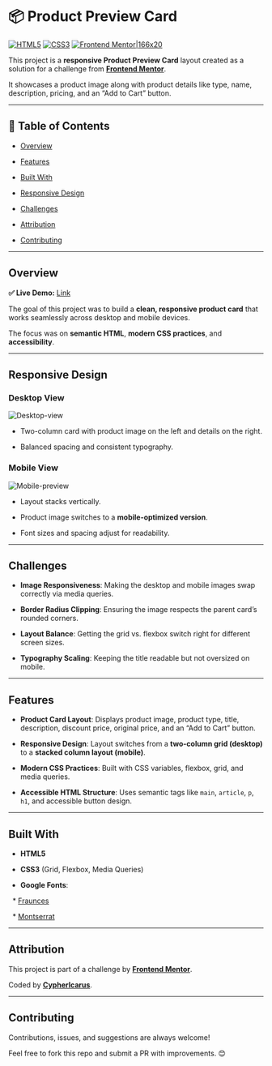# 📦 Product Preview Card

[![HTML5](https://img.shields.io/badge/HTML5-orange?logo=html5\&logoColor=white)](https://developer.mozilla.org/en-US/docs/Web/Guide/HTML/HTML5) [![CSS3](https://img.shields.io/badge/CSS3-blue?logo=css3\&logoColor=white)](https://developer.mozilla.org/en-US/docs/Web/CSS) [![Frontend Mentor|166x20](https://img.shields.io/badge/Challenge-Frontend%20Mentor-purple)](https://www.frontendmentor.io)

This project is a **responsive Product Preview Card** layout created as a solution for a challenge from [**Frontend Mentor**](https://www.frontendmentor.io/).

It showcases a product image along with product details like type, name, description, pricing, and an “Add to Cart” button.

---

## 📑 Table of Contents

* [Overview](#overview)

* [Features](#features)

* [Built With](#built-with)

* [Responsive Design](#responsive-design)

* [Challenges](#challenges)

* [Attribution](#attribution)

* [Contributing](#contributing)

---

## Overview

**✅ Live Demo:** [Link](https://product-cart-preview-card.netlify.app/)

The goal of this project was to build a **clean, responsive product card** that works seamlessly across desktop and mobile devices.

The focus was on **semantic HTML**, **modern CSS practices**, and **accessibility**.

---

## Responsive Design

### Desktop View

![Desktop-view](https://github.com/user-attachments/assets/d16eb86c-3af4-44a5-a230-bda17ce8a7ca)  

* Two-column card with product image on the left and details on the right.

* Balanced spacing and consistent typography.

### Mobile View

  ![Mobile-preview](https://github.com/user-attachments/assets/589e5229-9db6-4333-a3b0-13a2530d4c75)

* Layout stacks vertically.

* Product image switches to a **mobile-optimized version**.

* Font sizes and spacing adjust for readability.

---

## Challenges

* **Image Responsiveness**: Making the desktop and mobile images swap correctly via media queries.

* **Border Radius Clipping**: Ensuring the image respects the parent card’s rounded corners.

* **Layout Balance**: Getting the grid vs. flexbox switch right for different screen sizes.

* **Typography Scaling**: Keeping the title readable but not oversized on mobile.

---

## Features

* **Product Card Layout**: Displays product image, product type, title, description, discount price, original price, and an “Add to Cart” button.

* **Responsive Design**: Layout switches from a **two-column grid (desktop)** to a **stacked column layout (mobile)**.

* **Modern CSS Practices**: Built with CSS variables, flexbox, grid, and media queries.

* **Accessible HTML Structure**: Uses semantic tags like `main`, `article`, `p`, `h1`, and accessible button design.

---

## Built With

* **HTML5**

* **CSS3** (Grid, Flexbox, Media Queries)

* **Google Fonts**:

  * [Fraunces](https://fonts.google.com/specimen/Fraunces)

  * [Montserrat](https://fonts.google.com/specimen/Montserrat)

---

## Attribution

This project is part of a challenge by [**Frontend Mentor**](https://www.frontendmentor.io/).

Coded by [**CypherIcarus**](https://github.com/Cyphericarus).

---

## Contributing

Contributions, issues, and suggestions are always welcome!

Feel free to fork this repo and submit a PR with improvements. 😊

